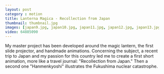 ```yaml
---
layout: post
category : motion
title: Lanterna Magica - Recollection from Japan
thumbnail: thumbnail.jpg
images: [japan9.jpg, japan10.jpg, japan11.jpg, japan12.jpg, japan13.jpg, japan14.jpg, japan15.jpg, japan16.jpg]
video: 64885090
---
```

My master project has been developed around the magic lantern, the first slide projector, and handmade animations. 
Concerning the subject, a recent trip to Japan and my passion for this country led me to create a first short animation, more like a travel journal: "Recollection from Japan."
Then a second one "Hanmenkyoshi" illustrates the Fukushima nuclear catastrophe.
